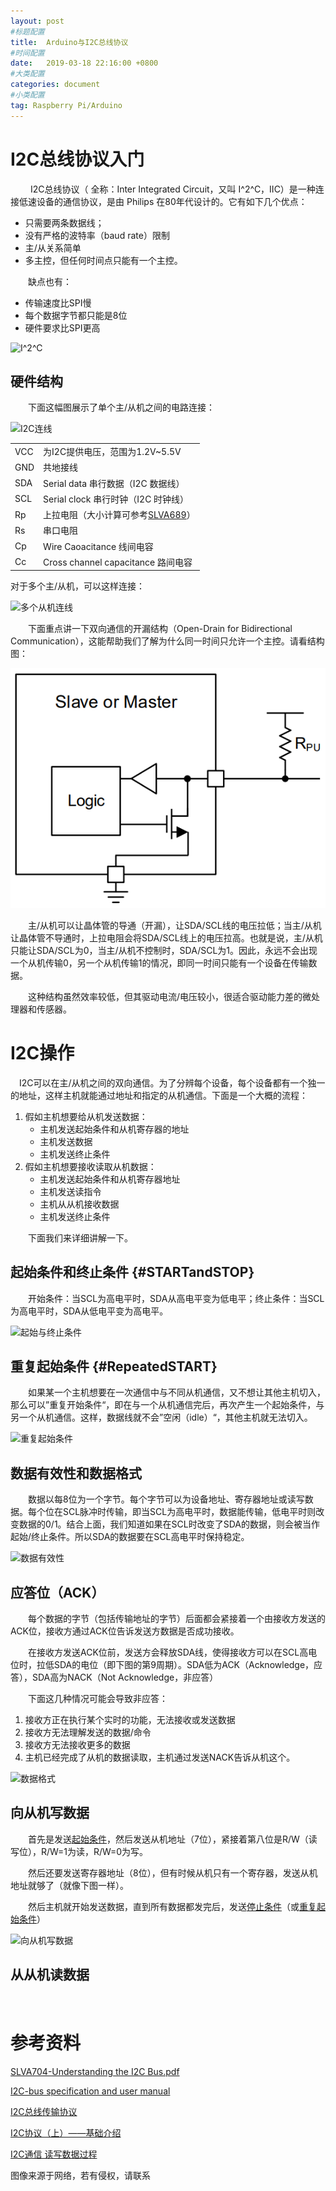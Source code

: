 ```yaml
---
layout: post
#标题配置
title:  Arduino与I2C总线协议
#时间配置
date:   2019-03-18 22:16:00 +0800
#大类配置
categories: document
#小类配置
tag: Raspberry Pi/Arduino
---
```




# I2C总线协议入门

&emsp; &emsp;I2C总线协议（ 全称：Inter Integrated Circuit，又叫 I^2^C，IIC）是一种连接低速设备的通信协议，是由 Philips 在80年代设计的。它有如下几个优点：

* 只需要两条数据线；
* 没有严格的波特率（baud rate）限制
* 主/从关系简单
* 多主控，但任何时间点只能有一个主控。

&emsp;&emsp;缺点也有：

* 传输速度比SPI慢
* 每个数据字节都只能是8位
* 硬件要求比SPI更高

![I^2^C](http://www.vector-logo.net/logo_preview/eps/i/i2c_Bus.png "I2C")

## 硬件结构

&emsp;&emsp;下面这幅图展示了单个主/从机之间的电路连接：

![I2C连线](https://www.i2c-bus.org/static/i2c/BusSetup.gif "I2C连线")



|      |                                                              |
| ---- | ------------------------------------------------------------ |
| VCC  | 为I2C提供电压，范围为1.2V~5.5V                               |
| GND  | 共地接线                                                     |
| SDA  | Serial data 串行数据（I2C 数据线）                           |
| SCL  | Serial clock 串行时钟（I2C 时钟线）                          |
| Rp   | 上拉电阻（大小计算可参考[SLVA689](http://www.ti.com/lit/pdf/SLVA689)） |
| Rs   | 串口电阻                                                     |
| Cp   | Wire Caoacitance 线间电容                                    |
| Cc   | Cross channel capacitance 路间电容                           |

对于多个主/从机，可以这样连接：

![多个从机连线](http://www.cypress.com/sites/default/files/inline/fckImages/myresources/AN50987.jpg "多个从机连线")

&emsp;&emsp;下面重点讲一下双向通信的开漏结构（Open-Drain for Bidirectional Communication），这能帮助我们了解为什么同一时间只允许一个主控。请看结构图：

!["Open-Drain"](/styles/images/I2C/open-drain.PNG "开漏结构 Open-Drain")

&emsp;&emsp;主/从机可以让晶体管的导通（开漏），让SDA/SCL线的电压拉低；当主/从机让晶体管不导通时，上拉电阻会将SDA/SCL线上的电压拉高。也就是说，主/从机只能让SDA/SCL为0，当主/从机不控制时，SDA/SCL为1。因此，永远不会出现一个从机传输0，另一个从机传输1的情况，即同一时间只能有一个设备在传输数据。

&emsp;&emsp;这种结构虽然效率较低，但其驱动电流/电压较小，很适合驱动能力差的微处理器和传感器。



# I2C操作

&emsp;I2C可以在主/从机之间的双向通信。为了分辨每个设备，每个设备都有一个独一的地址，这样主机就能通过地址和指定的从机通信。下面是一个大概的流程：

1. 假如主机想要给从机发送数据：
   * 主机发送起始条件和从机寄存器的地址
   * 主机发送数据
   * 主机发送终止条件
2. 假如主机想要接收读取从机数据：
   * 主机发送起始条件和从机寄存器地址
   * 主机发送读指令
   * 主机从从机接收数据
   * 主机发送终止条件

&emsp;&emsp;下面我们来详细讲解一下。



## 起始条件和终止条件                {#STARTandSTOP}

&emsp;&emsp;开始条件：当SCL为高电平时，SDA从高电平变为低电平；终止条件：当SCL为高电平时，SDA从低电平变为高电平。

![起始与终止条件](http://i2c.info/wp-content/images/i2c.info/start-stop.gif "起始与终止条件")



## 重复起始条件                 {#RepeatedSTART}

&emsp;&emsp;如果某一个主机想要在一次通信中与不同从机通信，又不想让其他主机切入，那么可以”重复开始条件“，即在与一个从机通信完后，再次产生一个起始条件，与另一个从机通信。这样，数据线就不会”空闲（idle）“，其他主机就无法切入。

![重复起始条件](http://www.avrbeginners.net/architecture/twi/img/sta_sto.gif "重复起始条件")

## 数据有效性和数据格式

&emsp;&emsp;数据以每8位为一个字节。每个字节可以为设备地址、寄存器地址或读写数据。每个位在SCL脉冲时传输，即当SCL为高电平时，数据能传输，低电平时则改变数据的0/1。结合上面，我们知道如果在SCL时改变了SDA的数据，则会被当作起始/终止条件。所以SDA的数据要在SCL高电平时保持稳定。

![数据有效性](https://tse4-mm.cn.bing.net/th?id=OIP.6FejWLZ164j1Cn4v2kjc_wHaC8&pid=Api "数据有效性")

## 应答位（ACK）

&emsp;&emsp;每个数据的字节（包括传输地址的字节）后面都会紧接着一个由接收方发送的ACK位，接收方通过ACK位告诉发送方数据是否成功接收。

&emsp;&emsp;在接收方发送ACK位前，发送方会释放SDA线，使得接收方可以在SCL高电位时，拉低SDA的电位（即下图的第9周期）。SDA低为ACK（Acknowledge，应答），SDA高为NACK（Not Acknowledge，非应答）

&emsp;&emsp;下面这几种情况可能会导致非应答：

1. 接收方正在执行某个实时的功能，无法接收或发送数据
2. 接收方无法理解发送的数据/命令
3. 接收方无法接收更多的数据
4. 主机已经完成了从机的数据读取，主机通过发送NACK告诉从机这个。

![数据格式](http://www.diangon.com/image/portal/201501/12/100648c7nx7xhw7mom7w31.jpg "数据格式")



## 向从机写数据

&emsp;&emsp;首先是发送[起始条件](#STARTandSTOP)，然后发送从机地址（7位），紧接着第八位是R/W（读写位），R/W=1为读，R/W=0为写。

&emsp;&emsp;然后还要发送寄存器地址（8位），但有时候从机只有一个寄存器，发送从机地址就够了（就像下图一样）。

&emsp;&emsp;然后主机就开始发送数据，直到所有数据都发完后，发送[停止条件](#STARTandSTOP)（或[重复起始条件](#RepeatedSTART)）



![向从机写数据](https://i2c.info/wp-content/images/i2c.info/7-bit-address-writing.gif "向从机写数据")

## 从从机读数据

&emsp;&emsp;

# 参考资料

[SLVA704-Understanding the I2C Bus.pdf](http://www.ti.com/lit/an/slva704/slva704.pdf)

[I2C-bus specification and user manual](https://www.nxp.com/docs/en/user-guide/UM10204.pdf)

[I2C总线传输协议](https://blog.csdn.net/jasonchen_gbd/article/details/77431951)

[I2C协议（上）——基础介绍](https://zhuanlan.zhihu.com/p/26579936)

[I2C通信 读写数据过程](https://blog.csdn.net/phenixyf/article/details/17846969)

图像来源于网络，若有侵权，请联系